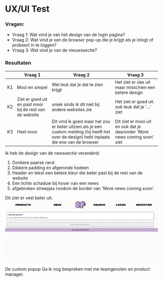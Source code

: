 # UX/UI Test

### Vragen:

-   Vraag 1: Wat vind je van het design van de login pagina?
-   Vraag 2: Wat vind je van de browser pop-up die je krijgt als je inlogt of probeert in te loggen?
-   Vraag 3: Wat vind je van de nieuwssectie?

### Resultaten

|     | Vraag 1                                                  | Vraag 2                                                                                                                                      | Vraag 3                                                                   |
| --- | -------------------------------------------------------- | -------------------------------------------------------------------------------------------------------------------------------------------- | ------------------------------------------------------------------------- |
| K1  | Mooi en simpel                                           | Wel leuk dat je dat te zien krijgt                                                                                                           | Het ziet er oke uit maar misschien een betere design                      |
| K2  | Ziet er goed uit en past mooi bij de rest van de website | uniek sinds ik dit niet bij andere websites zie                                                                                              | Het ziet er goed uit. ook leuk dat je '...' ziet                          |
| K3  | Heel mooi                                                | Dit vind ik goed maar het zou er beter uitzien als je een custom melding (hij heeft het over de design) hebt inplaats die ene van de browser | Dit ziet er mooi uit en ook dat je daaronder 'More news coming soon' ziet |

Ik heb de design van de newssectie veranderd:

1. Donkere paarse rand
2. Dikkere padding en afgeronde hoeken
3. Header en tekst een betere kleur die beter past bij de rest van de website
4. Een lichte schaduw bij hover van een news
5. afgebroken streepjes rondom de border van 'More news coming soon'

Dit ziet er veel beter uit.
![alt text](../../img/news.png)

De custom popup Ga ik nog bespreken met me teamgenoten en product manager.
